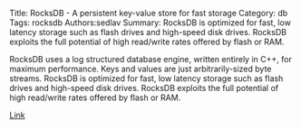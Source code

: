 Title: RocksDB - A persistent key-value store for fast storage
Category: db
Tags: rocksdb
Authors:sedlav
Summary: RocksDB is optimized for fast, low latency storage such as flash drives and high-speed disk drives. RocksDB exploits the full potential of high read/write rates offered by flash or RAM.

RocksDB uses a log structured database engine, written entirely in C++, for maximum performance. Keys and values are just arbitrarily-sized byte streams. RocksDB is optimized for fast, low latency storage such as flash drives and high-speed disk drives. RocksDB exploits the full potential of high read/write rates offered by flash or RAM.

[Link](http://rocksdb.org/)
